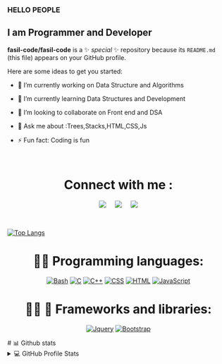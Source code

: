 ### HELLO PEOPLE
## I am Programmer and Developer
**fasil-code/fasil-code** is a ✨ _special_ ✨ repository because its `README.md` (this file) appears on your GitHub profile.

Here are some ideas to get you started:

- 🔭 I’m currently working on Data Structure and Algorithms
- 🌱 I’m currently learning Data Structures and Development
- 👯 I’m looking to collaborate on Front end and DSA
- 💬 Ask me about :Trees,Stacks,HTML,CSS,Js

- ⚡ Fun fact: Coding is fun
<br/>
<h1 align='center'>Connect with me :</h1>
<!-- Actual text -->
<p align='center'>
  <a href='https://www.linkedin.com/in/fasil-shafi-341b7a209/'><img src='https://img.shields.io/badge/LinkedIn-%230A66C2?style=for-the-badge&logo=linkedin&logoColor=white'/></a>
  &nbsp;&nbsp;&nbsp;
  <a href='mailto:jameelibnkaisar@gmail.com'><img src='https://img.shields.io/badge/Gmail-%23EA4335?style=for-the-badge&logo=gmail&logoColor=white'/></a>
  &nbsp;&nbsp;&nbsp;
  <a href='https://twitter.com/FasilShafii'><img src='https://img.shields.io/badge/Twitter-%2326A5E4?style=for-the-badge&logo=twitter&logoColor=white'/></a>
</p>

<br>


[![Top Langs](https://github-readme-stats.vercel.app/api/top-langs/?username=fasil-code)](https://github.com/anuraghazra/github-readme-stats)



<h1 align='center'>👨‍💻 Programming languages:</h1>

<p align='center'>
    <a href="#"><img alt="Bash" src="https://img.shields.io/badge/Bash%20-%23121011.svg?logo=gnu-bash&logoColor=white"></a>
    <a href="#"><img alt="C" src="https://img.shields.io/badge/C%20-%232370ED.svg?logo=c&logoColor=white"></a>
    <a href="#"><img alt="C++" src="https://img.shields.io/badge/C++%20-%2300599C.svg?logo=c%2B%2B&logoColor=white"></a>
    <a href="#"><img alt="CSS" src="https://img.shields.io/badge/CSS%20-%231572B6.svg?logo=css3&logoColor=white"></a>
    <a href="#"><img alt="HTML" src="https://img.shields.io/badge/HTML%20-%23E34F26.svg?logo=html5&logoColor=white"></a>
    <a href="#"><img alt="JavaScript" src="https://img.shields.io/badge/JavaScript%20-%23F7DF1E.svg?logo=javascript&logoColor=black"></a>
  

</p>

<h1 align='center'>👨‍💻 🧰 Frameworks and libraries:</h1>

<p align='center'>
   <a href="#"><img alt="Jquery" src="https://img.shields.io/badge/Jquery-21759B?logo=jquery&logoColor=white"></a>
    <a href="#"><img alt="Bootstrap" src="https://img.shields.io/badge/Bootstarp-21759B?logo=bootstrap&logoColor=white"></a>
    
</p>
# 📊 Github stats

<!-- https://github.com/anuraghazra/github-readme-stats -->
<details> 
  <summary>💻 GitHub Profile Stats</summary>
  <br/>
